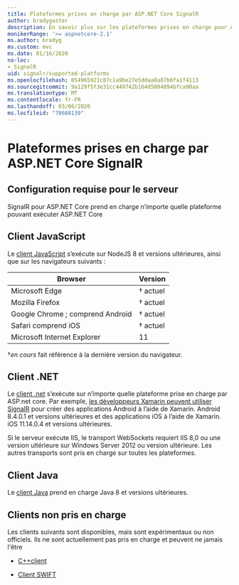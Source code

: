 ```yaml
---
title: Plateformes prises en charge par ASP.NET Core SignalR
author: bradygaster
description: En savoir plus sur les plateformes prises en charge pour ASP.NET Core SignalR.
monikerRange: '>= aspnetcore-2.1'
ms.author: bradyg
ms.custom: mvc
ms.date: 01/16/2020
no-loc:
- SignalR
uid: signalr/supported-platforms
ms.openlocfilehash: 054965921c87c1a9be27e5ddaa8a87b0fa1f4113
ms.sourcegitcommit: 9a129f5f3e31cc449742b164d5004894bfca90aa
ms.translationtype: MT
ms.contentlocale: fr-FR
ms.lasthandoff: 03/06/2020
ms.locfileid: "78668139"
---
```

# <a name="aspnet-core-signalr-supported-platforms"></a>Plateformes prises en charge par ASP.NET Core SignalR

## <a name="server-system-requirements"></a>Configuration requise pour le serveur

SignalR pour ASP.NET Core prend en charge n’importe quelle plateforme pouvant exécuter ASP.NET Core

## <a name="javascript-client"></a>Client JavaScript

Le [client JavaScript](xref:signalr/javascript-client) s’exécute sur NodeJS 8 et versions ultérieures, ainsi que sur les navigateurs suivants :

| Browser                         | Version         |
| ------------------------------- | --------------- |
| Microsoft Edge                  | &dagger; actuel |
| Mozilla Firefox                 | &dagger; actuel |
| Google Chrome ; comprend Android | &dagger; actuel |
| Safari comprend iOS            | &dagger; actuel |
| Microsoft Internet Explorer     | 11              |

&dagger;*en cours* fait référence à la dernière version du navigateur.

## <a name="net-client"></a>Client .NET

Le [client .net](xref:signalr/dotnet-client) s’exécute sur n’importe quelle plateforme prise en charge par ASP.net core. Par exemple, [les développeurs Xamarin peuvent utiliser SignalR](https://github.com/aspnet/Announcements/issues/305) pour créer des applications Android à l’aide de Xamarin. Android 8.4.0.1 et versions ultérieures et des applications iOS à l’aide de Xamarin. iOS 11.14.0.4 et versions ultérieures.

Si le serveur exécute IIS, le transport WebSockets requiert IIS 8,0 ou une version ultérieure sur Windows Server 2012 ou version ultérieure. Les autres transports sont pris en charge sur toutes les plateformes.

## <a name="java-client"></a>Client Java

Le [client Java](xref:signalr/java-client) prend en charge Java 8 et versions ultérieures.

## <a name="unsupported-clients"></a>Clients non pris en charge

Les clients suivants sont disponibles, mais sont expérimentaux ou non officiels. Ils ne sont actuellement pas pris en charge et peuvent ne jamais l'être

* [C++client](https://github.com/aspnet/SignalR-Client-Cpp)

* [Client SWIFT](https://github.com/moozzyk/SignalR-Client-Swift)
